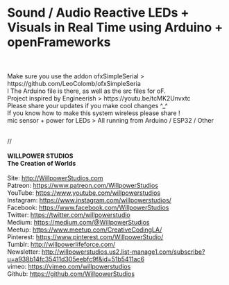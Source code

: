 <h1>Sound / Audio Reactive LEDs + Visuals in Real Time using Arduino + openFrameworks</h1><br>
<br>
Make sure you use the addon ofxSimpleSerial > https://github.com/LeoColomb/ofxSimpleSeria<br>l
The Arduino file is there, as well as the src files for oF.<br>
Project inspired by Engineerish > https://youtu.be/tcMK2Unvxtc<br>
Please share your updates if you make cool changes ^_^<br>
If you know how to make this system wireless please share !<br>
mic sensor + power for LEDs > All running from Arduino / ESP32 / Other<br>
<br>


//<br>
<br>
<b>WILLPOWER STUDIOS<br>
The Creation of Worlds</b><br>
<br>
Site: http://WillpowerStudios.com<br>
Patreon: https://www.patreon.com/WillpowerStudios<br>
YouTube: https://www.youtube.com/willpowerstudios<br>
Instagram: https://www.instagram.com/willpowerstudios/<br>
Facebook: https://www.facebook.com/WillpowerStudios<br>
Twitter: https://twitter.com/willpowerstudio<br>
Medium: https://medium.com/@WillpowerStudios<br>
Meetup: https://www.meetup.com/CreativeCodingLA/<br>
Pinterest: https://www.pinterest.com/WillpowerStudio/<br>
Tumblr: http://willpowerlifeforce.com/<br>
Newsletter: http://willpowerstudios.us2.list-manage1.com/subscribe?u=a938b14fc35411d305eebfc9f&id=51b5411ac6<br>
vimeo: https://vimeo.com/willpowerstudios<br>
Github: https://github.com/WillpowerStudios<br>
